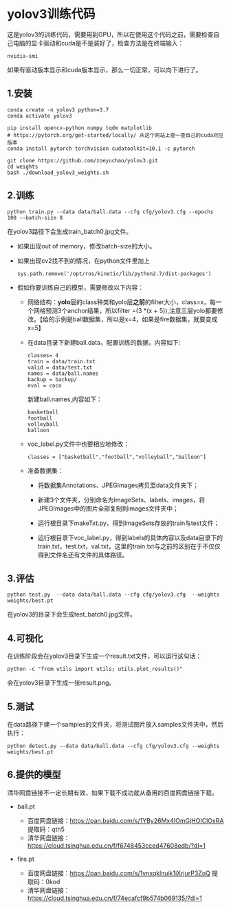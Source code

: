 # yolov3训练代码

这是yolov3的训练代码，需要用到GPU，所以在使用这个代码之前，需要检查自己电脑的显卡驱动和cuda是不是装好了，检查方法是在终端输入：

```
nvidia-smi
```

如果有驱动版本显示和cuda版本显示，那么一切正常，可以向下进行了。

## 1.安装

```
conda create -n yolov3 python=3.7
conda activate yolov3

pip install opencv-python numpy tqdm matplotlib
# https://pytorch.org/get-started/locally/ 从这个网站上查一查自己的cuda对应版本
conda install pytorch torchvision cudatoolkit=10.1 -c pytorch

git clone https://github.com/zoeyuchao/yolov3.git
cd weights
bash ./download_yolov3_weights.sh
```

## 2.训练

```
python train.py --data data/ball.data --cfg cfg/yolov3.cfg --epochs 100 --batch-size 8
```

在yolov3路径下会生成train_batch0.jpg文件。

- 如果出现out of memory，修改batch-size的大小。

- 如果出现cv2找不到的情况，在python文件里加上

  ```
  sys.path.remove('/opt/ros/kinetic/lib/python2.7/dist-packages')
  ```

- 假如你要训练自己的模型，需要修改以下内容：

  - 网络结构：**yolo**层的class种类和yolo层**之前**的filter大小，class=x，每一个网格预测3个anchor结果，所以filter =(3 *(x + 5)),注意三层yolo都要修改。【给的示例是ball数据集，所以是x=4，如果是fire数据集，就要变成x=5】
  
  - 在data目录下新建ball.data，配置训练的数据，内容如下:
  
    ```
    classes= 4
    train = data/train.txt
    valid = data/test.txt
    names = data/ball.names
    backup = backup/
    eval = coco
    ```
  
    新建ball.names,内容如下：
  
    ```
    basketball
    football
    volleyball
    balloon
    ```
  
  - voc_label.py文件中也要相应地修改：
    
    ```
    classes = ["basketball","football","volleyball","balloon"]
    ```
    
  - 准备数据集：
  
    - 将数据集Annotations、JPEGImages拷贝至data文件夹下；
  
    - 新建3个文件夹，分别命名为ImageSets、labels、images，将JPEGImages中的图片全部复制到images文件夹中；
  
    - 运行根目录下makeTxt.py，得到ImageSets存放的train与test文件；
    - 运行根目录下voc_label.py，得到labels的具体内容以及data目录下的train.txt，test.txt，val.txt，这里的train.txt与之前的区别在于不仅仅得到文件名还有文件的具体路径。

## 3.评估

```
python test.py  --data data/ball.data --cfg cfg/yolov3.cfg  --weights weights/best.pt
```

在yolov3的目录下会生成test_batch0.jpg文件。

## 4.可视化

在训练阶段会在yolov3目录下生成一个result.txt文件，可以运行这句话：

```
python -c "from utils import utils; utils.plot_results()"
```

会在yolov3目录下生成一张result.png。

## 5.测试

在data路径下建一个samples的文件夹，将测试图片放入samples文件夹中，然后执行：

```
python detect.py --data data/ball.data --cfg cfg/yolov3.cfg --weights weights/best.pt  
```

## 6.提供的模型

清华网盘链接不一定长期有效，如果下载不成功就从备用的百度网盘链接下载。

- ball.pt
  - 百度网盘链接：https://pan.baidu.com/s/1YBy26Mx4IOmGjHOIClOxRA  提取码：qth5 
  - 清华网盘链接： https://cloud.tsinghua.edu.cn/f/f6748453cced47608edb/?dl=1 

- fire.pt
  - 百度网盘链接：https://pan.baidu.com/s/1vnxqklnuik1iXrjurP3ZoQ  提取码：0kod 
  - 清华网盘链接： https://cloud.tsinghua.edu.cn/f/74ecafcf9b574b069135/?dl=1 

